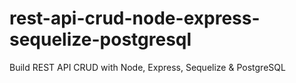 # rest-api-crud-node-express-sequelize-postgresql
Build REST API CRUD with Node, Express, Sequelize &amp; PostgreSQL
